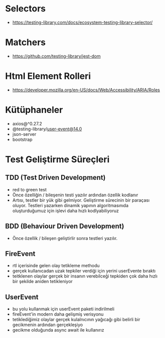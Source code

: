 # Selectors

- https://testing-library.com/docs/ecosystem-testing-library-selector/

# Matchers

- https://github.com/testing-library/jest-dom

# Html Element Rolleri

- https://developer.mozilla.org/en-US/docs/Web/Accessibility/ARIA/Roles

# Kütüphaneler

- axios@^0.27.2
- @testing-library/user-event@14.0
- json-server
- bootstrap

# Test Geliştirme Süreçleri

## TDD (Test Driven Development)

- red to green test
- Önce özelliğin / bileşenin testi yazılır ardından özellik kodlanır
- Artısı, testler bir yük gibi gelmiyor. Geliştirme sürecinin bir paraçası oluyor. Testleri yazarken dinamik yapının algoritmasınıda oluşturduğumuz için işlevi daha hızlı kodlyabiliyoruz

## BDD (Behaviour Driven Development)

- Önce özellik / bileşen geliştirlir sonra testleri yazılır.

## FireEvent

- rtl içerisinde gelen olay tetikleme methodu
- gerçek kullanıcadan uzak tepkiler verdiği için yerini userEvente bıraktı
- teitklenen olaylar gerçek bir insanın verebilceği tepkiden çok daha hızlı bir şekilde aniden tetikleniyor

## UserEvent

- bu yolu kullanmak için userEvent paketi indirilmeli
- fireEvent'in modern daha gelişmiş verisyonu
- tetiklediğimiz olaylar gerçek kulalnıcının yağıcağı gibi belirli bir gecikmenin ardından gerçekleşiyo
- gecikme olduğunda async await ile kullanırız
